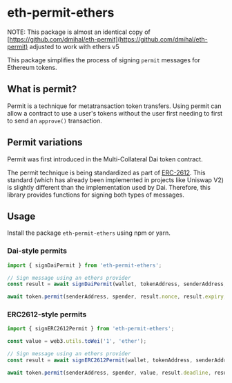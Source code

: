 # eth-permit-ethers

NOTE: This package is almost an identical copy of [https://github.com/dmihal/eth-permit](https://github.com/dmihal/eth-permit) adjusted to work with ethers v5

This package simplifies the process of signing `permit` messages for Ethereum tokens.

## What is permit?

Permit is a technique for metatransaction token transfers. Using permit can allow a contract
to use a user's tokens without the user first needing to first to send an `approve()` transaction.

## Permit variations

Permit was first introduced in the Multi-Collateral Dai token contract.

The permit technique is being standardized as part of [ERC-2612](https://github.com/ethereum/EIPs/issues/2613).
This standard (which has already been implemented in projects like Uniswap V2) is slightly
different than the implementation used by Dai. Therefore, this library provides functions
for signing both types of messages.

## Usage

Install the package `eth-permit-ethers` using npm or yarn.

### Dai-style permits

```javascript
import { signDaiPermit } from 'eth-permit-ethers';

// Sign message using an ethers provider
const result = await signDaiPermit(wallet, tokenAddress, senderAddress, spender);

await token.permit(senderAddress, spender, result.nonce, result.expiry, true, result.v, result.r, result.s);
```

### ERC2612-style permits

```javascript
import { signERC2612Permit } from 'eth-permit-ethers';

const value = web3.utils.toWei('1', 'ether');

// Sign message using an ethers provider
const result = await signERC2612Permit(wallet, tokenAddress, senderAddress, spender, value);

await token.permit(senderAddress, spender, value, result.deadline, result.v, result.r, result.s);

```
